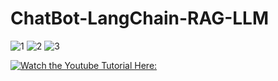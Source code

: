 # ChatBot-LangChain-RAG-LLM

![1](https://github.com/b-fakhar/ChatBot-LangChain-RAG-LLM/assets/59096353/21e4be1a-2cfd-4f90-859b-f8f9f94ade6c)
![2](https://github.com/b-fakhar/ChatBot-LangChain-RAG-LLM/assets/59096353/9b576942-96cf-41e6-92cf-cdef05140a00)
![3](https://github.com/b-fakhar/ChatBot-LangChain-RAG-LLM/assets/59096353/2cdb9bea-7486-4792-bbe2-02bb36f6676c)


[![Watch the Youtube Tutorial Here:](http://img.youtube.com/vi/dXxQ0LR-3Hg/0.jpg)](http://www.youtube.com/watch?v=dXxQ0LR-3Hg)


